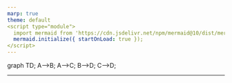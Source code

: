 ```yaml
---
marp: true
theme: default
<script type="module">
  import mermaid from 'https://cdn.jsdelivr.net/npm/mermaid@10/dist/mermaid.esm.min.mjs';
  mermaid.initialize({ startOnLoad: true });
</script>
---
```


<div class="mermaid">
graph TD;
    A-->B;
    A-->C;
    B-->D;
    C-->D;
</div>


---